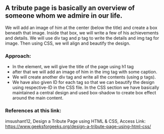 ## A tribute page is basically an overview of someone whom we admire in our life. 
We will add an image of him at the center (below the title) and create a box beneath that image. Inside that box, we will write a few of his achievements and details. We will use div tag and p tag to write the details and img tag for image. Then using CSS, we will align and beautify the design. 

### Approach:

- In the <body> element, we will give the title of the page using h1 tag
- after that we will add an image of him in the img tag with some caption.
- We will create another div tag and write all the contents (using p tags).
- We have also given ID for each tag so that we can beautify the design using respective-ID in the CSS file.
In the CSS section we have basically maintained a central design and used box-shadow to create box effect around the main content.

### References at this link:
imsushant12, Design a Tribute Page using HTML & CSS, Access Link: https://www.geeksforgeeks.org/design-a-tribute-page-using-html-css/

